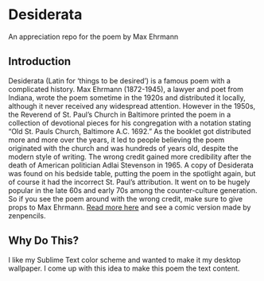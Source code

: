 # Desiderata
An appreciation repo for the poem by Max Ehrmann

## Introduction
Desiderata (Latin for ‘things to be desired’) is a famous poem with a complicated history. Max Ehrmann (1872-1945), a lawyer and poet from Indiana, wrote the poem sometime in the 1920s and distributed it locally, although it never received any widespread attention. However in the 1950s, the Reverend of St. Paul’s Church in Baltimore printed the poem in a collection of devotional pieces for his congregation with a notation stating “Old St. Pauls Church, Baltimore A.C. 1692.” As the booklet got distributed more and more over the years, it led to people believing the poem originated with the church and was hundreds of years old, despite the modern style of writing. The wrong credit gained more credibility after the death of American politician Adlai Stevenson in 1965. A copy of Desiderata was found on his bedside table, putting the poem in the spotlight again, but of course it had the incorrect St. Paul’s attribution. It went on to be hugely popular in the late 60s and early 70s among the counter-culture generation. So if you see the poem around with the wrong credit, make sure to give props to Max Ehrmann. [Read more here](http://zenpencils.com/comic/desiderata/) and see a comic version made by zenpencils.

## Why Do This?
I like my Sublime Text color scheme and wanted to make it my desktop wallpaper. I come up with this idea to make this poem the text content.

